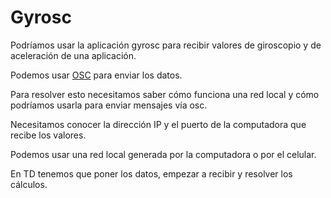 # Gyrosc 

Podríamos usar la aplicación gyrosc para recibir valores de giroscopio y de aceleración de una aplicación. 

Podemos usar [OSC](https://ccrma.stanford.edu/groups/osc/index.html) para enviar los datos. 

Para resolver esto necesitamos saber cómo funciona una red local y cómo podríamos usarla para enviar mensajes vía osc. 

Necesitamos conocer la dirección IP y el puerto de la computadora que recibe los valores. 

Podemos usar una red local generada por la computadora o por el celular. 

En TD tenemos que poner los datos, empezar a recibir y resolver los cálculos. 


